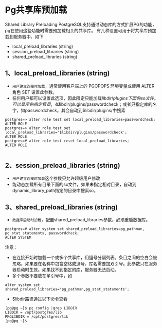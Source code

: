 # Pg共享库预加载
Shared Library Preloading
PostgreSQL支持通过动态库的方式扩展PG的功能，pg在使用这些功能时需要预加载相关的共享库。
有几种设置可用于将共享库预加载到服务器中，如下
+ local_preload_libraries (string)
+ session_preload_libraries (string)
+ shared_preload_libraries (string)
## 1、local_preload_libraries (string)
+ `用户建立连接时加载`，通常使用客户端上的 PGOPOPS 环境变量或使用 ALTER 角色 SET 设置此参数。
+ 任何用户都可以设置此选项，因此限定只能加载$libdir/plugins下面的so文件。可以显示的指定目录，如$libdir/plugins/passwordcheck；或者只指定库的名字，如passwordcheck。其会自动到$libdir/plugins/中搜索
```
postgres=> alter role test set local_preload_libraries=passwordcheck;
ALTER ROLE
postgres=> alter role test set local_preload_libraries='$libdir/plugins/passwordcheck';
ALTER ROLE
postgres=# alter role test reset local_preload_libraries;
ALTER ROLE
 
```
## 2、session_preload_libraries (string)
+ `用户建立连接时加载`这个参数只允许超级用户修改
+ 能动态加载所有目录下面的so文件，如果未指定相对目录，自动到dynamic_library_path指定的目录中搜索so。
## 3、shared_preload_libraries (string)
+ `数据库启动时加载`，配置shared_preload_libraries参数，必须重启数据库。
```
postgres=# alter system set shared_preload_libraries=pg_pathman, pg_stat_statements, passwordcheck;
ALTER SYSTEM
```
注意：
+ 在连接开始时加载一个或多个共享库，用逗号分隔列表。条目之间的空白会被忽略，如果要在名称中包含空格或逗号，库名需要加双引号。此参数只在服务器启动时生效。如果找不到指定的库，服务器无法启动。
+ 多个参数不要放在单引号中，如
```
alter system set shared_preload_libraries='pg_pathman,pg_stat_statements';
```
+ $libdir路径通过以下命令查看
```
[pg@pg ~]$ pg_config |grep LIBDIR
LIBDIR = /opt/postgres/lib
PKGLIBDIR = /opt/postgres/lib
[pg@pg ~]$
```
